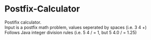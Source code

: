 # Postfix-Calculator
Postifix calculator. <br>
Input is a postfix math problem, values seperated by spaces (i.e. 3 4 +) <br>
Follows Java integer division rules (i.e. 5 4 / = 1, but 5 4.0 / = 1.25)

